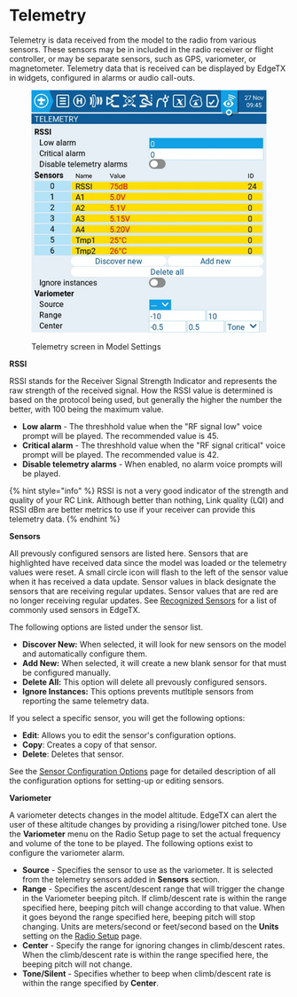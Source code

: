 # Telemetry

Telemetry is data received from the model to the radio from various sensors. These sensors may be in included in the radio receiver or flight controller, or may be separate sensors, such as GPS, variometer, or magnetometer. Telemetry data that is received can be displayed by EdgeTX in widgets, configured in alarms or audio call-outs.

<figure><img src="../../../../.gitbook/assets/telemetry.jpg" alt=""><figcaption><p>Telemetry screen in Model Settings</p></figcaption></figure>

**RSSI**

RSSI stands for the Receiver Signal Strength Indicator and represents the raw strength of the received signal. How the RSSI value is determined is based on the protocol being used, but generally the higher the number the better, with 100 being the maximum value. &#x20;

* **Low alarm** - The threshhold value when the "RF signal low" voice prompt will be played. The recommended value is 45.
* **Critical alarm** - The threshhold value when the "RF signal critical" voice prompt will be played. The recommended value is 42.
* **Disable telemetry alarms** - When enabled, no alarm voice prompts will be played.

{% hint style="info" %}
RSSI is not a very good indicator of the strength and quality of your RC Link.  Although better than nothing, Link quality (LQI) and RSSI dBm are better metrics to use if your receiver can provide this telemetry data.  &#x20;
{% endhint %}

**Sensors**

All prevously configured sensors are listed here. Sensors that are highlighted have received data since the model was loaded or the telemetry values were reset. A small circle icon will flash to the left of the sensor value when it has received a data update. Sensor values in black designate the sensors that are receiving regular updates. Sensor values that are red are no longer receiving regular updates. See [Recognized Sensors](../../../../b-and-w-radios/model-select/telemetry/common-telemetry-sensors.md) for a list of commonly used sensors in EdgeTX.

The following options are listed under the sensor list.

* **Discover New:** When selected, it will look for new sensors on the model and automatically configure them.&#x20;
* **Add New:** When selected, it will create a new blank sensor for that must be configured manually.&#x20;
* **Delete All:** This option will delete all prevously configured sensors.
* **Ignore Instances:** This options prevents mutltiple sensors from reporting the same telemetry data.

If you select a specific sensor, you will get the following options:&#x20;

* **Edit**: Allows you to edit the sensor's configuration options.
* **Copy**: Creates a copy of that sensor.
* **Delete**: Deletes that sensor.

See the [Sensor Configuration Options](sensor-configuration-options.md) page for detailed description of all the configuration options for setting-up or editing sensors.

**Variometer**

A variometer detects changes in the model altitude.  EdgeTX can alert the user of these altitude changes by providing a rising/lower pitched tone. Use the **Variometer** menu on the Radio Setup page to set the actual frequency and volume of the tone to be played. The following options exist to configure the variometer alarm.

* **Source** - Specifies the sensor to use as the variometer. It is selected from the telemetry sensors added in **Sensors** section.
* **Range** - Specifies the ascent/descent range that will trigger the change in the Variometer beeping pitch. If climb/descent rate is within the range specified here, beeping pitch will change according to that value. When it goes beyond the range specified here, beeping pitch will stop changing. Units are meters/second or feet/second based on the **Units** setting on the [Radio Setup](../../radio-settings/radio-setup/) page.
* **Center** - Specify the range for ignoring changes in climb/descent rates. When the climb/descent rate is within the range specified here, the beeping pitch will not change.
* **Tone/Silent** - Specifies whether to beep when climb/descent rate is within the range specified by **Center**.


